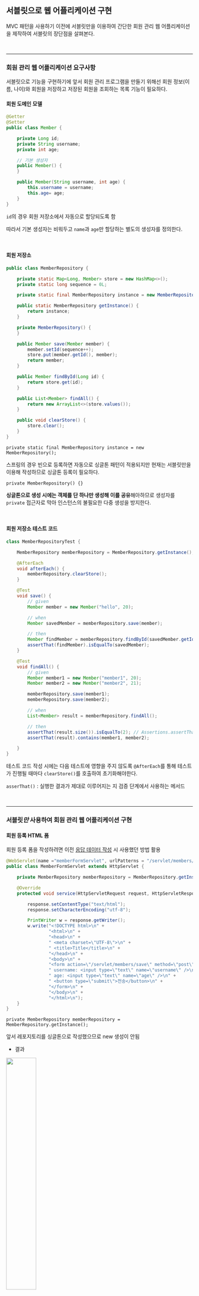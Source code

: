 ## 서블릿으로 웹 어플리케이션 구현

MVC 패턴을 사용하기 이전에 서블릿만을 이용하여 간단한 회원 관리 웹 어플리케이션을 제작하여 서블릿의 장단점을 살펴본다.

<br>

---

### 회원 관리 웹 어플리케이션 요구사항

서블릿으로 기능을 구현하기에 앞서 회원 관리 프로그램을 만들기 위해선 회원 정보(이름, 나이)와 회원을 저장하고 저장된 회원을 조회하는 목록 기능이 필요하다.

#### 회원 도메인 모델

```java
@Getter
@Setter
public class Member {

    private Long id;
    private String username;
    private int age;

    // 기본 생성자
    public Member() {
    }

    public Member(String username, int age) {
        this.username = username;
        this.age= age;
    }
}
```

`id`의 경우 회원 저장소에서 자동으로 할당되도록 함

따라서 기본 생성자는 비워두고 `name`과 `age`만 할당하는 별도의 생성자를 정의한다.

<br>

#### 회원 저장소

```java
public class MemberRepository {

    private static Map<Long, Member> store = new HashMap<>();
    private static long sequence = 0L;

    private static final MemberRepository instance = new MemberRepository();

    public static MemberRepository getInstance() {
        return instance;
    }

    private MemberRepository() {
    }

    public Member save(Member member) {
        member.setId(sequence++);
        store.put(member.getId(), member);
        return member;
    }

    public Member findById(Long id) {
        return store.get(id);
    }

    public List<Member> findAll() {
        return new ArrayList<>(store.values());
    }

    public void clearStore() {
        store.clear();
    }
}

```

`private static final MemberRepository instance = new MemberRepository();`

스프링의 경우 빈으로 등록하면 자동으로 싱글톤 패턴이 적용되지만 현재는 서블릿만을 이용해 작성하므로 싱글톤 등록이 필요하다.

`private MemberRepository() {}`

**싱글톤으로 생성 시에는 객체를 단 하나만 생성해 이를 공유**해아하므로 생성자를 `private` 접근자로 막아 인스턴스의 불필요한 다중 생성을 방지한다.

<br>

#### 회원 저장소 테스트 코드

```java
class MemberRepositoryTest {

    MemberRepository memberRepository = MemberRepository.getInstance();

    @AfterEach
    void afterEach() {
        memberRepository.clearStore();
    }

    @Test
    void save() {
        // given
        Member member = new Member("hello", 20);

        // when
        Member savedMember = memberRepository.save(member);

        // then
        Member findMember = memberRepository.findById(savedMember.getId());
        assertThat(findMember).isEqualTo(savedMember);
    }

    @Test
    void findAll() {
        // given
        Member member1 = new Member("member1", 20);
        Member member2 = new Member("member2", 21);

        memberRepository.save(member1);
        memberRepository.save(member2);

        // when
        List<Member> result = memberRepository.findAll();

        // then
        assertThat(result.size()).isEqualTo(2); // Assertions.assertThat()에서 단축키 alt+enter
        assertThat(result).contains(member1, member2);

    }
}
```

테스트 코드 작성 시에는 다음 테스트에 영향을 주지 않도록 `@AfterEach`를 통해 테스트가 진행될 때마다 `clearStore()`를 호출하여 초기화해야한다.

`asserThat()` : 실행한 결과가 제대로 이루어지는 지 검증 단계에서 사용하는 메서드

<br>

---

### 서블릿*만* 사용하여 회원 관리 웹 어플리케이션 구현

#### 회원 등록 HTML 폼

회원 등록 폼을 작성하려면 이전 [응답 데이터 작성]("/http_response_data.md") 시 사용했던 방법 활용

```java
@WebServlet(name ="memberFormServlet", urlPatterns = "/servlet/members/new-form")
public class MemberFormServlet extends HttpServlet {

    private MemberRepository memberRepository = MemberRepository.getInstance();

    @Override
    protected void service(HttpServletRequest request, HttpServletResponse response) throws ServletException, IOException {

        response.setContentType("text/html");
        response.setCharacterEncoding("utf-8");

        PrintWriter w = response.getWriter();
        w.write("<!DOCTYPE html>\n" +
                "<html>\n" +
                "<head>\n" +
                " <meta charset=\"UTF-8\">\n" +
                " <title>Title</title>\n" +
                "</head>\n" +
                "<body>\n" +
                "<form action=\"/servlet/members/save\" method=\"post\">\n" +
                " username: <input type=\"text\" name=\"username\" />\n" +
                " age: <input type=\"text\" name=\"age\" />\n" +
                " <button type=\"submit\">전송</button>\n" +
                "</form>\n" +
                "</body>\n" +
                "</html>\n");
    }
}
```

`private MemberRepository memberRepository = MemberRepository.getInstance();`

앞서 레포지토리를 싱글톤으로 작성했으므로 new 생성이 안됨

- 결과

<img src="/assets/Servlet/servlet_html_form.PNG" width="40%" />

<br>

#### 회원 저장

회원 저장 기능을 수행하기 위해 전송 버튼 클릭 시 이동하는 url로 맵핑되는 서블릿을 구현.

```java
@WebServlet(name ="memberSaveServlet", urlPatterns = "/servlet/members/save")
public class MemberSaveServlet extends HttpServlet {
    private MemberRepository memberRepository = MemberRepository.getInstance();

    @Override
    protected void service(HttpServletRequest request, HttpServletResponse response) throws ServletException, IOException {
        System.out.println("MemberSaveServlet.service");
        String username = request.getParameter("username");
        int age = Integer.parseInt(request.getParameter("age"));

        Member member = new Member(username, age);
        memberRepository.save(member);

        response.setContentType("text/html");
        response.setCharacterEncoding("utf-8");
        PrintWriter writer = response.getWriter();
        writer.write("<html>\n" +
                "<head>\n" +
                " <meta charset=\"UTF-8\">\n" +
                "</head>\n" +
                "<body>\n" +
                "성공\n" +
                "<ul>\n" +
                " <li>id="+member.getId()+"</li>\n" +
                " <li>username="+member.getUsername()+"</li>\n" +
                " <li>age="+member.getAge()+"</li>\n" +
                "</ul>\n" +
                "<a href=\"/index.html\">메인</a>\n" +
                "</body>\n" +
                "</html>");
    }
}
```

회원 저장의 경우 클라이언트가 작성한 회원 이름 및 나이에 대한 요청 데이터를 받아와야 하므로 `getParameter()` 함수 사용

받아온 데이터를 각각 별도의 변수로 할당한뒤 해당 변수들을 `member` 객체의 파라미터로 저장, `save()` 메소드를 통해 레포지토리에 저장한다.

즉 순서를 정리하면 다음과 같다.

1. `getPrameter()`를 통해 요청 데이터를 조회하여 `Member` 객체를 생성
2. `Member` 객체를 `MemberRepository`에 저장
3. 해당 객체를 사용해 결과 화면용 HTML을 **동적**으로 만들어서 사용자에게 응답

<br>

#### 회원 목록 조회

```java
@WebServlet(name="memberListServlet", urlPatterns = "/servlet/members/")
public class MemberListServlet extends HttpServlet {
    MemberRepository memberRepository = MemberRepository.getInstance();
    @Override
    protected void service(HttpServletRequest request, HttpServletResponse response) throws ServletException, IOException {

        response.setContentType("text/html");
        response.setCharacterEncoding("utf-8");
        List<Member> members = memberRepository.findAll();
        PrintWriter w = response.getWriter();
        w.write("<html>");
        w.write("<head>");
        w.write(" <meta charset=\"UTF-8\">");
        w.write(" <title>Title</title>");
        w.write("</head>");
        w.write("<body>");
        w.write("<a href=\"/index.html\">메인</a>");
        w.write("<table>");
        w.write(" <thead>");
        w.write(" <th>id</th>");
        w.write(" <th>username</th>");
        w.write(" <th>age</th>");
        w.write(" </thead>");
        w.write(" <tbody>");
        for (Member member : members) {
            w.write(" <tr>");
            w.write(" <td>" + member.getId() + "</td>");
            w.write(" <td>" + member.getUsername() + "</td>");
            w.write(" <td>" + member.getAge() + "</td>");
            w.write(" </tr>");
        }
        w.write(" </tbody>");
        w.write("</table>");
        w.write("</body>");
        w.write("</html>");
    }
}

```

`memberRepository.findAll()`을 통해 모든 저장된 회원의 id를 불러와 배열에 저장한다. members의 경우 리스트 형태이기에 각각의 회원의 주소값만 반환하므로 for문을 통해서 개별 회원의 속성값을 출력해야한다.

- 결과

## <img src="/assets/Servlet/servlet_html_list.PNG" width="40%" />

---

<br>

이처럼 서블릿과 자바 코드만으로 정적인 HTML 문서를 동적으로 구현할 수 있었음.
그러나 지금까지의 방식처럼 HTML을 구현하기에는 각각의 태그마다 `getWriter()` 함수를 사용해야하므로 번거롭고 비효율적.

이 떄문에 JSP 혹은 타임리프와 같은 **템플릿 엔진**이 생김.

템플릿 엔진을 통해 차라리 자바코드로 HTML을 구현하기 보다 HTML 문서에 동적인 기능이 필요시 자바코드를 넣는게 편리할 수 있기 때문이다.
